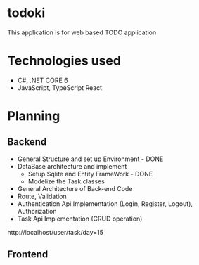 # todoki

This application is for web based TODO application

# Technologies used

- C#, .NET CORE 6
- JavaScript, TypeScript React

# Planning

## Backend

- General Structure and set up Environment - DONE
- DataBase architecture and implement
  - Setup Sqlite and Entity FrameWork - DONE
  - Modelize the Task classes
- General Architecture of Back-end Code
- Route, Validation
- Authentication Api Implementation (Login, Register, Logout), Authorization
- Task Api Implementation (CRUD operation)

http://localhost/user/task/day=15

## Frontend

